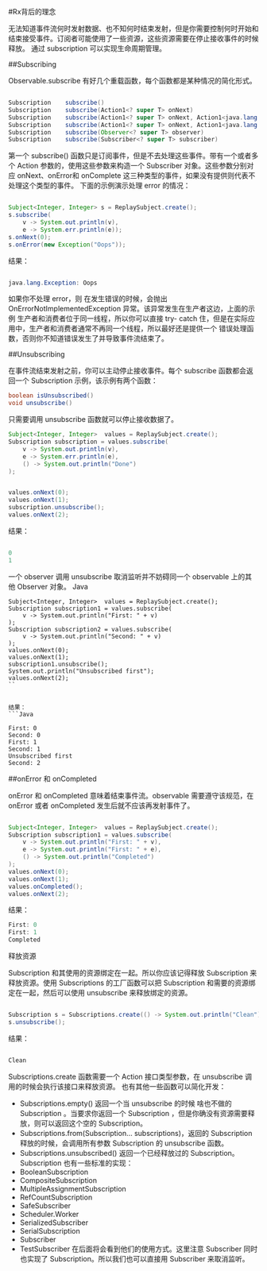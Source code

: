#Rx背后的理念

无法知道事件流何时发射数据、也不知何时结束发射，但是你需要控制何时开始和结束接受事件。订阅者可能使用了一些资源，这些资源需要在停止接收事件的时候释放。 通过 subscription 可以实现生命周期管理。

##Subscribing

Observable.subscribe 有好几个重载函数，每个函数都是某种情况的简化形式。
```Java

Subscription    subscribe()
Subscription    subscribe(Action1<? super T> onNext)
Subscription    subscribe(Action1<? super T> onNext, Action1<java.lang.Throwable> onError)
Subscription    subscribe(Action1<? super T> onNext, Action1<java.lang.Throwable> onError, Action0 onComplete)
Subscription    subscribe(Observer<? super T> observer)
Subscription    subscribe(Subscriber<? super T> subscriber)
```

 
第一个 subscribe() 函数只是订阅事件，但是不去处理这些事件。带有一个或者多个 Action 参数的，使用这些参数来构造一个 Subscriber 对象。这些参数分别对应 onNext、onError和 onComplete 这三种类型的事件，如果没有提供则代表不处理这个类型的事件。
下面的示例演示处理 error 的情况：
```Java

Subject<Integer, Integer> s = ReplaySubject.create();
s.subscribe(
    v -> System.out.println(v),
    e -> System.err.println(e));
s.onNext(0);
s.onError(new Exception("Oops"));
```
结果：
```Java

java.lang.Exception: Oops
```

 
如果你不处理 error，则 在发生错误的时候，会抛出 OnErrorNotImplementedException 异常。该异常发生在生产者这边，上面的示例 生产者和消费者位于同一线程，所以你可以直接 try- catch 住，但是在实际应用中，生产者和消费者通常不再同一个线程，所以最好还是提供一个 错误处理函数，否则你不知道错误发生了并导致事件流结束了。


##Unsubscribing

在事件流结束发射之前，你可以主动停止接收事件。每个 subscribe 函数都会返回一个 Subscription 示例，该示例有两个函数：

```Java
boolean isUnsubscribed()
void unsubscribe()
```

 
只需要调用 unsubscribe 函数就可以停止接收数据了。

```Java
Subject<Integer, Integer>  values = ReplaySubject.create();
Subscription subscription = values.subscribe(
    v -> System.out.println(v),
    e -> System.err.println(e),
    () -> System.out.println("Done")
);


values.onNext(0);
values.onNext(1);
subscription.unsubscribe();
values.onNext(2);
```

 
结果：
```Java

0
1
```

一个 observer 调用 unsubscribe 取消监听并不妨碍同一个 observable 上的其他 Observer 对象。
Java
```
Subject<Integer, Integer>  values = ReplaySubject.create();
Subscription subscription1 = values.subscribe(
    v -> System.out.println("First: " + v)
);
Subscription subscription2 = values.subscribe(
    v -> System.out.println("Second: " + v)
);
values.onNext(0);
values.onNext(1);
subscription1.unsubscribe();
System.out.println("Unsubscribed first");
values.onNext(2);
``

 
结果：
```Java

First: 0
Second: 0
First: 1
Second: 1
Unsubscribed first
Second: 2
```

 
##onError 和 onCompleted

onError 和 onCompleted 意味着结束事件流。observable 需要遵守该规范，在 onError 或者 onCompleted 发生后就不应该再发射事件了。
```Java

Subject<Integer, Integer>  values = ReplaySubject.create();
Subscription subscription1 = values.subscribe(
    v -> System.out.println("First: " + v),
    e -> System.out.println("First: " + e),
    () -> System.out.println("Completed")
);
values.onNext(0);
values.onNext(1);
values.onCompleted();
values.onNext(2);

```
 
结果：
```Java
First: 0
First: 1
Completed
```

 
释放资源

Subscription 和其使用的资源绑定在一起。所以你应该记得释放 Subscription 来释放资源。使用 Subscriptions 的工厂函数可以把 Subscription 和需要的资源绑定在一起，然后可以使用 unsubscribe 来释放绑定的资源。
```Java

Subscription s = Subscriptions.create(() -> System.out.println("Clean"));
s.unsubscribe();

```
 
结果：
```Java

Clean
```

Subscriptions.create 函数需要一个 Action 接口类型参数，在 unsubscribe 调用的时候会执行该接口来释放资源。 也有其他一些函数可以简化开发：

- Subscriptions.empty() 返回一个当 unsubscribe 的时候 啥也不做的Subscription 。当要求你返回一个 Subscription ，但是你确没有资源需要释放，则可以返回这个空的 Subscription。
- Subscriptions.from(Subscription… subscriptions)，返回的 Subscription 释放的时候，会调用所有参数 Subscription 的 unsubscribe 函数。
- Subscriptions.unsubscribed() 返回一个已经释放过的 Subscription。
Subscription 也有一些标准的实现：
- BooleanSubscription
- CompositeSubscription
- MultipleAssignmentSubscription
- RefCountSubscription
- SafeSubscriber
- Scheduler.Worker
- SerializedSubscriber
- SerialSubscription
- Subscriber
- TestSubscriber
在后面将会看到他们的使用方式。这里注意 Subscriber 同时也实现了 Subscription。所以我们也可以直接用 Subscriber 来取消监听。
